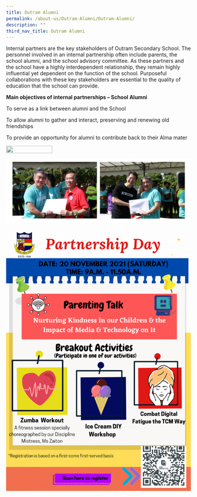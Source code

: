 ```yaml
---
title: Outram Alumni
permalink: /about-us/Outram-Alumni/Outram-Alumni/
description: ""
third_nav_title: Outram Alumni
---
```

Internal partners are the key stakeholders of Outram Secondary School. The personnel involved in an internal partnership often include parents, the school alumni, and the school advisory committee. As these partners and the school have a highly interdependent relationship, they remain highly influential yet dependent on the function of the school. Purposeful collaborations with these key stakeholders are essential to the quality of education that the school can provide.  

  

**Main objectives of internal partnerships – School Alumni**


  

To serve as a link between alumni and the School

To allow alumni to gather and interact, preserving and renewing old friendships

To provide an opportunity for alumni to contribute back to their Alma mater

<img style="width:50%;height:50%" src="/images/About%20us/Outram%20Alumni/DSCF7879.jpg">

![](/images/About%20us/Outram%20Alumni/A01.png)

![](/images/About%20us/Outram%20Alumni/Partnership%20Day%202021%20Use%20This.gif)